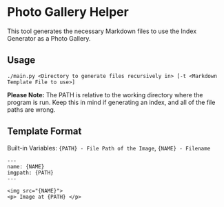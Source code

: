 # Photo Gallery Helper

This tool generates the necessary Markdown files to use the Index Generator as a Photo Gallery.

## Usage

`./main.py <Directory to generate files recursively in> [-t <Markdown Template File to use>]`

__Please Note:__ The PATH is relative to the working directory where the program is run. Keep this in mind if generating an index, and all of the file paths are wrong.

## Template Format

Built-in Variables: `{PATH} - File Path of the Image`, `{NAME} - Filename`

```
---
name: {NAME}
imgpath: {PATH}
---

<img src="{NAME}">
<p> Image at {PATH} </p>

```
